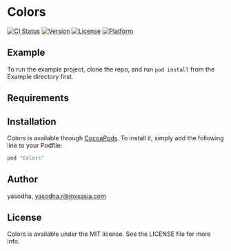 # Colors

[![CI Status](http://img.shields.io/travis/yasodha/Colors.svg?style=flat)](https://travis-ci.org/yasodha/Colors)
[![Version](https://img.shields.io/cocoapods/v/Colors.svg?style=flat)](http://cocoapods.org/pods/Colors)
[![License](https://img.shields.io/cocoapods/l/Colors.svg?style=flat)](http://cocoapods.org/pods/Colors)
[![Platform](https://img.shields.io/cocoapods/p/Colors.svg?style=flat)](http://cocoapods.org/pods/Colors)

## Example

To run the example project, clone the repo, and run `pod install` from the Example directory first.

## Requirements

## Installation

Colors is available through [CocoaPods](http://cocoapods.org). To install
it, simply add the following line to your Podfile:

```ruby
pod "Colors"
```

## Author

yasodha, yasodha.r@inxsasia.com

## License

Colors is available under the MIT license. See the LICENSE file for more info.
